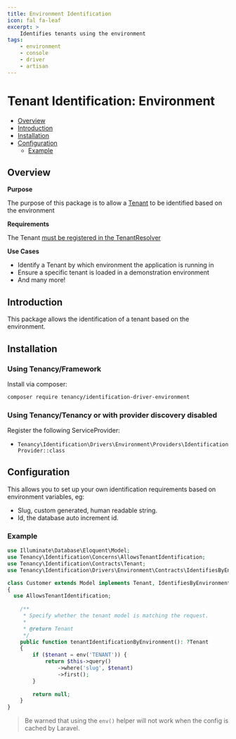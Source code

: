 ```yaml
---
title: Environment Identification
icon: fal fa-leaf
excerpt: >
    Identifies tenants using the environment
tags:
    - environment
    - console
    - driver
    - artisan
---
```


# Tenant Identification: Environment

- [Overview](#overview)
- [Introduction](#introduction)
- [Installation](#installation)
- [Configuration](#configuration)
  - [Example](#example)

## Overview

**Purpose**

The purpose of this package is to allow a [Tenant](tenant-what-is) to be identified based on the environment

**Requirements**

The Tenant [must be registered in the TenantResolver](tenant-setup)

**Use Cases**

- Identify a Tenant by which environment the application is running in
- Ensure a specific tenant is loaded in a demonstration environment
- And many more!

## Introduction

This package allows the identification of a tenant based on the environment.

## Installation

### Using Tenancy/Framework
Install via composer:
```bash
composer require tenancy/identification-driver-environment
```

### Using Tenancy/Tenancy or with provider discovery disabled
Register the following ServiceProvider: 
  - `Tenancy\Identification\Drivers\Environment\Providers\IdentificationProvider::class`

## Configuration

This allows you to set up your own identification requirements based on environment variables, eg:

* Slug, custom generated, human readable string.
* Id, the database auto increment id.

### Example
```php
use Illuminate\Database\Eloquent\Model;
use Tenancy\Identification\Concerns\AllowsTenantIdentification;
use Tenancy\Identification\Contracts\Tenant;
use Tenancy\Identification\Drivers\Environment\Contracts\IdentifiesByEnvironment;

class Customer extends Model implements Tenant, IdentifiesByEnvironment
{
  use AllowsTenantIdentification;
  
    /**
     * Specify whether the tenant model is matching the request.
     *
     * @return Tenant
     */
    public function tenantIdentificationByEnvironment(): ?Tenant
    {
        if ($tenant = env('TENANT')) {
            return $this->query()
                ->where('slug', $tenant)
                ->first();
        }
        
        return null;
    }
}
```

> Be warned that using the `env()` helper will not work when the config is cached by Laravel.

